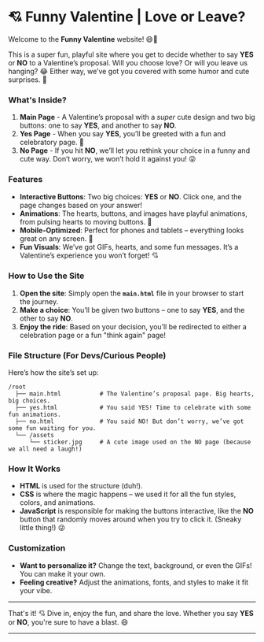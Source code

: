  # 💘 Funny Valentine | Love or Leave?

Welcome to the **Funny Valentine** website! 😄💖

This is a super fun, playful site where you get to decide whether to say **YES** or **NO** to a Valentine’s proposal. Will you choose love? Or will you leave us hanging? 😂 Either way, we’ve got you covered with some humor and cute surprises. 🥰

### What's Inside?

1. **Main Page** - A Valentine’s proposal with a *super* cute design and two big buttons: one to say **YES**, and another to say **NO**.
2. **Yes Page** - When you say **YES**, you’ll be greeted with a fun and celebratory page. 🎉
3. **No Page** - If you hit **NO**, we’ll let you rethink your choice in a funny and cute way. Don’t worry, we won’t hold it against you! 😜

### Features

- **Interactive Buttons**: Two big choices: **YES** or **NO**. Click one, and the page changes based on your answer!
- **Animations**: The hearts, buttons, and images have playful animations, from pulsing hearts to moving buttons. 🥰
- **Mobile-Optimized**: Perfect for phones and tablets – everything looks great on any screen. 📱
- **Fun Visuals**: We’ve got GIFs, hearts, and some fun messages. It’s a Valentine’s experience you won’t forget! 💘

### How to Use the Site

1. **Open the site**: Simply open the **`main.html`** file in your browser to start the journey.
2. **Make a choice**: You’ll be given two buttons – one to say **YES**, and the other to say **NO**. 
3. **Enjoy the ride**: Based on your decision, you’ll be redirected to either a celebration page or a fun "think again" page!

### File Structure (For Devs/Curious People)

Here’s how the site’s set up:

```
/root
  ├── main.html           # The Valentine’s proposal page. Big hearts, big choices.
  ├── yes.html            # You said YES! Time to celebrate with some fun animations.
  ├── no.html             # You said NO! But don’t worry, we’ve got some fun waiting for you.
  └── /assets
      └── sticker.jpg     # A cute image used on the NO page (because we all need a laugh!)
```

### How It Works

- **HTML** is used for the structure (duh!).
- **CSS** is where the magic happens – we used it for all the fun styles, colors, and animations.
- **JavaScript** is responsible for making the buttons interactive, like the **NO** button that randomly moves around when you try to click it. (Sneaky little thing!) 😜

### Customization

- **Want to personalize it?** Change the text, background, or even the GIFs! You can make it your own.
- **Feeling creative?** Adjust the animations, fonts, and styles to make it fit your vibe.


---

That's it! 💘 Dive in, enjoy the fun, and share the love. Whether you say **YES** or **NO**, you're sure to have a blast. 😄

---
